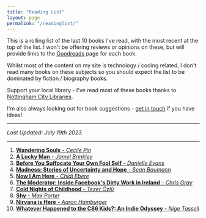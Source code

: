 ```yaml
---
title: "Reading List"
layout: page
permalink: "/readinglist/"
---
```

<div class="container">
    <div class="row">
        <div class="col-md-12">
            <p>This is a rolling list of the last 10 books I've read, with the most recent at the top of the list.  I won't be offering reviews or opinions on these, but will provide links to the <a href="https://www.goodreads.com/" target="_blank">Goodreads</a> page for each book.</p>
            <p>Whilst most of the content on my site is technology / coding related, I don't read many books on these subjects so you should expect the list to be dominated by fiction / biography books.</p>
            <p>Support your local library - I've read most of these books thanks to <a href="https://www.nottinghamcitylibraries.co.uk/" target="_blank">Nottingham City Libraries</a>.</p>
            <p>I'm also always looking out for book suggestions - <a href="/contact">get in touch</a> if you have ideas!</p>
            <hr/>
            <p><i>Last Updated: July 19th 2023.</i></p>
            <hr/>
            <ol>   
              <li><a href="https://www.goodreads.com/book/show/60741794-wandering-souls" target="_blank"><b>Wandering Souls</b> - <i>Cecile Pin</i></a></li>     
              <li><a href="https://www.goodreads.com/book/show/36480133-a-lucky-man" target="_blank"><b>A Lucky Man</b> - <i>Jamel Brinkley</i></a></li>   
              <li><a href="https://www.goodreads.com/book/show/7840634-before-you-suffocate-your-own-fool-self" target="_blank"><b>Before You Suffocate Your Own Fool Self</b> - <i>Danielle Evans</i></a></li>   
              <li><a href="https://www.goodreads.com/book/show/53027017-madness" target="_blank"><b>Madness: Stories of Uncertainty and Hope</b> - <i>Sean Baumann</i></a></li>   
              <li><a href="https://www.goodreads.com/book/show/75382256-now-i-am-here" target="_blank"><b>Now I Am Here</b> - <i>Chidi Ebere</i></a></li> 
              <li><a href="https://www.goodreads.com/book/show/65829450-the-moderator" target="_blank"><b>The Moderator: Inside Facebook's Dirty Work in Ireland</b> - <i>Chris Gray</i></a></li>
              <li><a href="https://www.goodreads.com/book/show/61157636-cold-nights-of-childhood" target="_blank"><b>Cold Nights of Childhood</b> - <i>Tezer Özlü</i></a></li>
              <li><a href="https://www.goodreads.com/book/show/62039324-shy" target="_blank"><b>Shy</b> - <i>Max Porter</i></a></li>
              <li><a href="https://www.goodreads.com/book/show/42899408-nirvana-is-here" target="_blank"><b>Nirvana is Here</b> - <i>Aaron Hamburger</i></a></li>
              <li><a href="https://www.goodreads.com/book/show/60865419-whatever-happened-to-the-c86-kids" target="_blank"><b>Whatever Happened to the C86 Kids?: An Indie Odyssey</b> - <i>Nige Tassell</i></a></li>        
            </ol>
         </div>
   </div>
</div>
